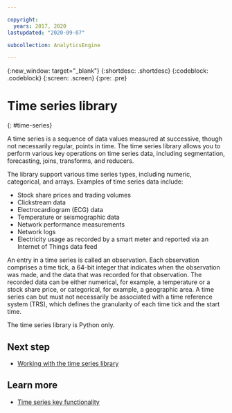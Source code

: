 ```yaml
---

copyright:
  years: 2017, 2020
lastupdated: "2020-09-07"

subcollection: AnalyticsEngine

---
```


<!-- Attribute definitions -->
{:new_window: target="_blank"}
{:shortdesc: .shortdesc}
{:codeblock: .codeblock}
{:screen: .screen}
{:pre: .pre}

# Time series library
{: #time-series}

A time series is a sequence of data values measured at successive, though not necessarily regular, points in time. The time series library allows you to perform various key operations on time series data, including segmentation, forecasting, joins, transforms, and reducers.

The library support various time series types, including numeric, categorical, and arrays. Examples of time series data include:

- Stock share prices and trading volumes
- Clickstream data
- Electrocardiogram (ECG) data
- Temperature or seismographic data
- Network performance measurements
- Network logs
- Electricity usage as recorded by a smart meter and reported via an Internet of Things data feed

An entry in a time series is called an observation. Each observation comprises a time tick, a 64-bit integer that indicates when the observation was made, and the data that was recorded for that observation. The recorded data can be either numerical, for example, a temperature or a stock share price, or categorical, for example, a geographic area. A time series can but must not necessarily be associated with a time reference system (TRS), which defines the granularity of each time tick and the start time.

The time series library is Python only.

## Next step

- [Working with the time series library](/docs/AnalyticsEngine?topic=AnalyticsEngine-using-time-series-lib)

## Learn more

- [Time series key functionality](/docs/AnalyticsEngine?topic=AnalyticsEngine-time-series-key-functionality)
